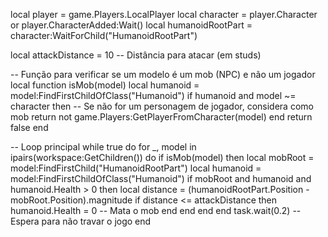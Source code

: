 local player = game.Players.LocalPlayer
local character = player.Character or player.CharacterAdded:Wait()
local humanoidRootPart = character:WaitForChild("HumanoidRootPart")

local attackDistance = 10 -- Distância para atacar (em studs)

-- Função para verificar se um modelo é um mob (NPC) e não um jogador
local function isMob(model)
    local humanoid = model:FindFirstChildOfClass("Humanoid")
    if humanoid and model ~= character then
        -- Se não for um personagem de jogador, considera como mob
        return not game.Players:GetPlayerFromCharacter(model)
    end
    return false
end

-- Loop principal
while true do
    for _, model in ipairs(workspace:GetChildren()) do
        if isMob(model) then
            local mobRoot = model:FindFirstChild("HumanoidRootPart")
            local humanoid = model:FindFirstChildOfClass("Humanoid")
            if mobRoot and humanoid and humanoid.Health > 0 then
                local distance = (humanoidRootPart.Position - mobRoot.Position).magnitude
                if distance <= attackDistance then
                    humanoid.Health = 0 -- Mata o mob
                end
            end
        end
    end
    task.wait(0.2) -- Espera para não travar o jogo
end
